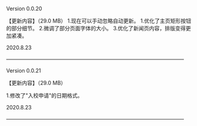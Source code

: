 Version 0.0.20


【更新内容】（29.0 MB）
1.现在可以手动忽略自动更新。
1.优化了主页矩形按钮的部分细节。
2.微调了部分页面字体的大小。
3.优化了新闻页内容，排版变得更加紧凑。


2020.8.23

——————————————————————————————————

Version 0.0.21


【更新内容】（29.0 MB）

1.修改了"入校申请"的日期格式。


2020.8.23

——————————————————————————————————

